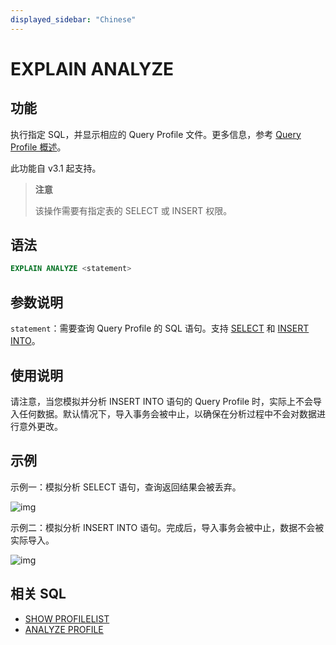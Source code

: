 ```yaml
---
displayed_sidebar: "Chinese"
---
```


# EXPLAIN ANALYZE

## 功能

执行指定 SQL，并显示相应的 Query Profile 文件。更多信息，参考 [Query Profile 概述](../../../administration/query_profile_overview.md)。

此功能自 v3.1 起支持。

> **注意**
>
> 该操作需要有指定表的 SELECT 或 INSERT 权限。

## 语法

```SQL
EXPLAIN ANALYZE <statement>
```

## 参数说明

`statement`：需要查询 Query Profile 的 SQL 语句。支持 [SELECT](../data-manipulation/SELECT.md) 和 [INSERT INTO](../data-manipulation/INSERT.md)。

## 使用说明

请注意，当您模拟并分析 INSERT INTO 语句的 Query Profile 时，实际上不会导入任何数据。默认情况下，导入事务会被中止，以确保在分析过程中不会对数据进行意外更改。

## 示例

示例一：模拟分析 SELECT 语句，查询返回结果会被丢弃。

![img](../assets/Profile/text_based_explain_analyze_select.jpeg)

示例二：模拟分析 INSERT INTO 语句。完成后，导入事务会被中止，数据不会被实际导入。

![img](../assets/Profile/text_based_explain_analyze_insert.jpeg)

## 相关 SQL

- [SHOW PROFILELIST](./SHOW_PROFILELIST.md)
- [ANALYZE PROFILE](./EXPLAIN_ANALYZE.md)

